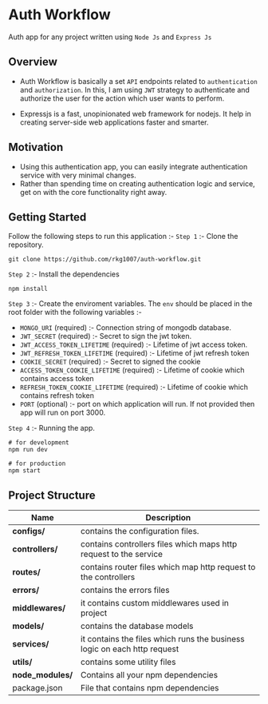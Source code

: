 # Auth Workflow

Auth app for any project written using `Node Js` and `Express Js`

## Overview

 - Auth Workflow is basically a set `API` endpoints related to `authentication` and `authorization`. In this, I am using `JWT` strategy to authenticate and authorize the user for the action which user wants to perform.

 - Expressjs is a fast, unopinionated web framework for nodejs. It help in creating server-side web applications faster and smarter.
 
 ## Motivation
 
 - Using this authentication app, you can easily integrate authentication service with very minimal changes.
 - Rather than spending time on creating authentication logic and service, get on with the core functionality right away.

## Getting Started
Follow the following steps to run this application :-
`Step 1` :- Clone the repository.

    git clone https://github.com/rkg1007/auth-workflow.git


`Step 2` :- Install the dependencies

    npm install

`Step 3` :- Create the enviroment variables. The `env` should be placed in the root folder with the following variables :-

 - `MONGO_URI` (required) :- Connection string of mongodb database.
 - `JWT_SECRET` (required) :- Secret to sign the jwt token.
 - `JWT_ACCESS_TOKEN_LIFETIME` (required) :- Lifetime of jwt access token.
 - `JWT_REFRESH_TOKEN_LIFETIME` (required) :- Lifetime of jwt refresh token
 - `COOKIE_SECRET` (required) :- Secret to signed the cookie
 - `ACCESS_TOKEN_COOKIE_LIFETIME` (required) :- Lifetime of cookie which contains access token
 - `REFRESH_TOKEN_COOKIE_LIFETIME` (required) :- Lifetime of cookie which contains refresh token
 - `PORT` (optional) :- port on which application will run. If not provided then app will run on port 3000.

`Step 4` :- Running the app.

	# for development
    npm run dev
	
	# for production
	npm start


## Project Structure

| Name | Description |
| ------------------------ | --------------------------------------------------------------------------------------------- |
| **configs/**                         | contains the configuration files. |
| **controllers/**                | contains controllers files which maps http request to the service  |
| **routes/**               | contains router files which map http request to the controllers|
| **errors/**               |  contains the errors files |
| **middlewares/**             |  it contains custom middlewares used in project |
| **models/**               | contains the database models |
| **services/**               | it contains the files which runs the business logic on each http request |
| **utils/**        | contains some utility files                                                               |
| **node_modules/**         | Contains all your npm dependencies                                                       |     
| package.json             | File that contains npm dependencies          |

